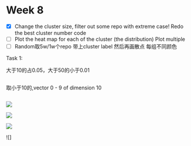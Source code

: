 # Week 8

- [x] Change the cluster size, filter out some repo with extreme case! Redo the best cluster number code
- [ ] Plot the heat map for each of the cluster (the distribution) Plot multiple
- [ ] Random取5w/1w个repo 带上cluster label 然后再画散点 每组不同颜色 

Task 1:

大于10的占0.05，大于50的小于0.01

![]()

取小于10的,vector 0 - 9 of dimension 10

![]()



![](/Users/hangruicao/Documents/emoji/100plot.png)

![](/Users/hangruicao/Documents/emoji/cluster_aids.png)

![](/Users/hangruicao/Documents/emoji/cluster3.png)

![]
